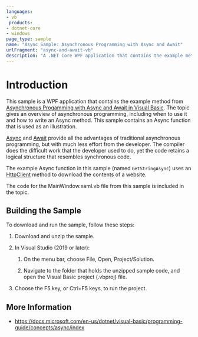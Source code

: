 ```yaml
---
languages:
- vb
 products:
- dotnet-core
- windows
page_type: sample
name: "Async Sample: Asynchronous Programming with Async and Await"
urlFragment: "async-and-await-vb"
description: "A .NET Core WPF application that contains the example method from Asynchronous Progamming with Async and Await in Visual Basic."
---
```

# Introduction

This sample is a WPF application that contains the example method from [Asynchronous Progamming with Async and Await in Visual Basic](https://docs.microsoft.com/dotnet/visual-basic/programming-guide/concepts/async/). The topic gives an overview of asynchronous programming, including when to use it and how to write an Async method. This sample contains an Async function that is used as an illustration.

[Async](https://docs.microsoft.com/dotnet/visual-basic/language-reference/modifiers/async) and [Await](https://docs.microsoft.com/dotnet/visual-basic/language-reference/operators/await-operator) provide all the advantages of traditional asynchronous programming, but with much less effort from the developer. The compiler does the difficult work that the developer used to do, yet the code retains a logical structure that resembles synchronous code.

The example Async function in this sample (named `GetStringAsync`) uses an [HttpClient](https://docs.microsoft.com/dotnet/api/system.net.http.httpclient) method to download the contents of a website.

The code for the MainWindow.xaml.vb file from this sample is included in the topic.

## Building the Sample

To download and run the sample, follow these steps:

 1. Download and unzip the sample.
    
 2. In Visual Studio (2019 or later):
 
    1. On the menu bar, choose File, Open, Project/Solution.
 
    2. Navigate to the folder that holds the unzipped sample code, and open the Visual Basic project (.vbproj) file.
 
 4. Choose the F5 key, or Ctrl+F5 keys, to run the project.
 
 ## More Information
 
  - https://docs.microsoft.com/en-us/dotnet/visual-basic/programming-guide/concepts/async/index
